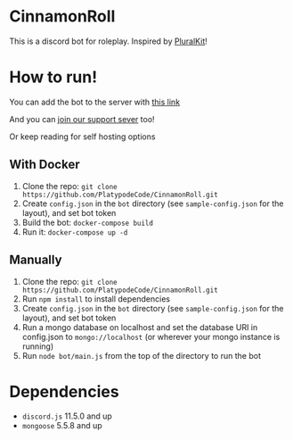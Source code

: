 # CinnamonRoll

This is a discord bot for roleplay. Inspired by [PluralKit](https://github.com/xSke/PluralKit)!

# How to run!
You can add the bot to the server with [this link](https://discordapp.com/oauth2/authorize?client_id=582106406069600256&scope=bot&permissions=536996928)

And you can [join our support sever](https://discord.gg/PrKWQP2) too!

Or keep reading for self hosting options

## With Docker
1. Clone the repo: `git clone https://github.com/PlatypodeCode/CinnamonRoll.git`
2. Create `config.json` in the `bot` directory (see `sample-config.json` for the layout), and set bot token
4. Build the bot: `docker-compose build`
5. Run it: `docker-compose up -d`

## Manually
1. Clone the repo: `git clone https://github.com/PlatypodeCode/CinnamonRoll.git`
2. Run `npm install` to install dependencies
3. Create `config.json` in the `bot` directory (see `sample-config.json` for the layout), and set bot token
4. Run a mongo database on localhost and set the database URI in config.json to `mongo://localhost` (or wherever your mongo instance is running)
5. Run `node bot/main.js` from the top of the directory to run the bot

# Dependencies
* `discord.js` 11.5.0 and up
* `mongoose` 5.5.8 and up
